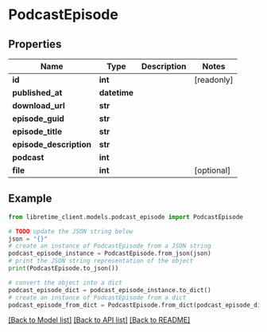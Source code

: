 # PodcastEpisode


## Properties

Name | Type | Description | Notes
------------ | ------------- | ------------- | -------------
**id** | **int** |  | [readonly] 
**published_at** | **datetime** |  | 
**download_url** | **str** |  | 
**episode_guid** | **str** |  | 
**episode_title** | **str** |  | 
**episode_description** | **str** |  | 
**podcast** | **int** |  | 
**file** | **int** |  | [optional] 

## Example

```python
from libretime_client.models.podcast_episode import PodcastEpisode

# TODO update the JSON string below
json = "{}"
# create an instance of PodcastEpisode from a JSON string
podcast_episode_instance = PodcastEpisode.from_json(json)
# print the JSON string representation of the object
print(PodcastEpisode.to_json())

# convert the object into a dict
podcast_episode_dict = podcast_episode_instance.to_dict()
# create an instance of PodcastEpisode from a dict
podcast_episode_from_dict = PodcastEpisode.from_dict(podcast_episode_dict)
```
[[Back to Model list]](../README.md#documentation-for-models) [[Back to API list]](../README.md#documentation-for-api-endpoints) [[Back to README]](../README.md)


